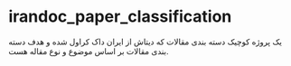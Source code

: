 # irandoc_paper_classification
یک پروژه کوچیک دسته بندی مقالات که دیتاش از ایران داک کراول شده و هدف دسته بندی مقالات بر اساس موضوع و نوع مقاله هست.
